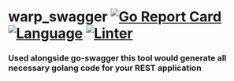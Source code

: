 # warp_swagger [![Go Report Card](https://goreportcard.com/badge/github.com/gateway-fm/warp_swagger)](https://goreportcard.com/report/github.com/gateway-fm/warp_swagger) [![Language](https://img.shields.io/badge/Language-Go-blue.svg)](https://golang.org/) [![Linter](https://github.com/gateway-fm/warp_swagger/actions/workflows/main.yml/badge.svg)](https://github.com/gateway-fm/warp_swagger/actions/workflows/main.yml)
### Used alongside go-swagger this tool would generate all necessary golang code for your REST application  
